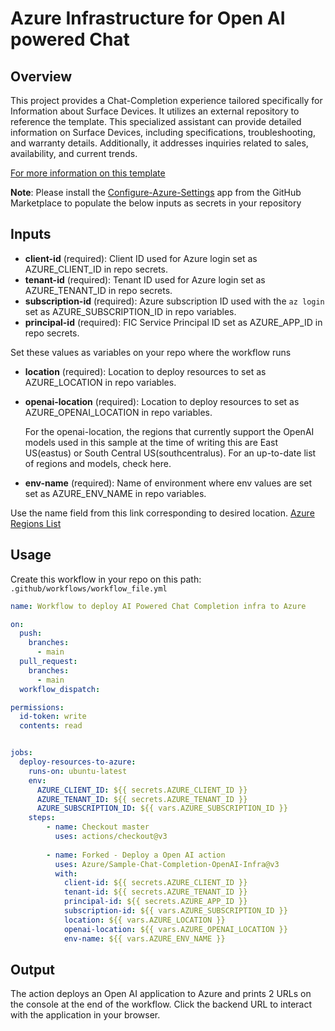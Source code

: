 # Azure Infrastructure for Open AI powered Chat

## Overview

This project provides a Chat-Completion experience tailored specifically for Information about Surface Devices. It utilizes an external repository to reference the template. This specialized assistant can provide detailed information on Surface Devices, including specifications, troubleshooting, and warranty details. Additionally, it addresses inquiries related to sales, availability, and current trends.

[For more information on this template](https://github.com/Azure-Samples/openai/tree/main/End_to_end_Solutions/AOAISearchDemo)

**Note**: Please install the [Configure-Azure-Settings](https://github.com/apps/configure-azure-settings) app from the GitHub Marketplace to populate the below inputs as secrets in your repository

## Inputs

- **client-id** (required): Client ID used for Azure login set as AZURE_CLIENT_ID in repo secrets.
- **tenant-id** (required): Tenant ID used for Azure login set as AZURE_TENANT_ID in repo secrets.
- **subscription-id** (required): Azure subscription ID used with the `az login` set as AZURE_SUBSCRIPTION_ID in repo variables.
- **principal-id** (required): FIC Service Principal ID set as AZURE_APP_ID in repo secrets.

Set these values as variables on your repo where the workflow runs

- **location** (required): Location to deploy resources to set as AZURE_LOCATION in repo variables.
- **openai-location** (required): Location to deploy resources to set as AZURE_OPENAI_LOCATION in repo variables.

    For the openai-location, the regions that currently support the OpenAI models used in this sample at the time of writing this are East US(eastus) or South Central US(southcentralus). For an up-to-date list of regions and models, check here.
- **env-name** (required): Name of environment where env values are set set as AZURE_ENV_NAME in repo variables.

Use the name field from this link corresponding to desired location. [Azure Regions List](https://gist.github.com/ausfestivus/04e55c7d80229069bf3bc75870630ec8)

## Usage

Create this workflow in your repo on this path: `.github/workflows/workflow_file.yml`

```yaml
name: Workflow to deploy AI Powered Chat Completion infra to Azure

on:
  push:
    branches:
      - main
  pull_request:
    branches:
      - main
  workflow_dispatch:

permissions:
  id-token: write
  contents: read


jobs:
  deploy-resources-to-azure:
    runs-on: ubuntu-latest
    env:
      AZURE_CLIENT_ID: ${{ secrets.AZURE_CLIENT_ID }}
      AZURE_TENANT_ID: ${{ secrets.AZURE_TENANT_ID }}
      AZURE_SUBSCRIPTION_ID: ${{ vars.AZURE_SUBSCRIPTION_ID }}
    steps:
        - name: Checkout master
          uses: actions/checkout@v3
          
        - name: Forked - Deploy a Open AI action
          uses: Azure/Sample-Chat-Completion-OpenAI-Infra@v3
          with:
            client-id: ${{ secrets.AZURE_CLIENT_ID }}
            tenant-id: ${{ secrets.AZURE_TENANT_ID }}
            principal-id: ${{ secrets.AZURE_APP_ID }}
            subscription-id: ${{ vars.AZURE_SUBSCRIPTION_ID }}
            location: ${{ vars.AZURE_LOCATION }}
            openai-location: ${{ vars.AZURE_OPENAI_LOCATION }}
            env-name: ${{ vars.AZURE_ENV_NAME }}

```

## Output

The action deploys an Open AI application to Azure and prints 2 URLs on the console at the end of the workflow. Click the backend URL to interact with the application in your browser.
